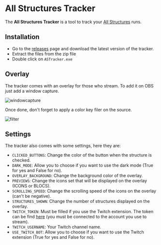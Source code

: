 # All Structures Tracker

The **All Structures Tracker** is a tool to track your [All Structures](https://speedrun.com/mc_juice#All_Structures) runs.

## Installation

- Go to the [releases](https://github.com/Arthurprnt/AllStructuresTracker/releases) page and download the latest version of the tracker.
- Extract the files from the zip file
- Double click on `ASTracker.exe`

## Overlay

The tracker comes with an overlay for those who stream. To add it on OBS just add a window capture.

![windowcapture](https://user-images.githubusercontent.com/93857989/206451574-1116e001-5574-4e70-8c7d-c9e0801b0f4d.png)

Once done, don't forget to apply a color key filer on the source.

![filter](https://user-images.githubusercontent.com/93857989/206451940-3525e4a3-1b25-41fd-8a55-bb9c0e7f8e66.png)

## Settings

The tracker also comes with some settings, here they are:

- `CLICKED_BUTTONS`: Change the color of the button when the structure is checked.
- `DARK_MODE`: Allow you to choose if you want to use the dark mode (True for yes and False for no).
- `OVERLAY_BACKGROUND`: Change the background color of the overlay.
- `PREVIEWS`: Change the icons set that will be displayed on the overlay (ICONS or BLOCS).
- `SCROLLING_SPEED`: Change the scrolling speed of the icons on the overlay (can't be negative).
- `STRUCTURES_SHOWN`: Change the number of structures displayed on the overlay.
- `TWITCH_TOKEN`: Must be filled if you use the Twitch extension. The token can be find [here](https://twitchapps.com/tmi/) (you must be connected to the account you use to stream).
- `TWITCH_USERNAME`: Your Twitch channel name.
- `USE_TWITCH_BOT`: Allow you to choose if you want to use the Twitch extension (True for yes and False for no).
